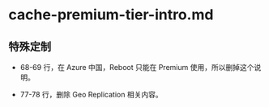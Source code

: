 # cache-premium-tier-intro.md

## 特殊定制

* 68-69 行，在 Azure 中国，Reboot 只能在 Premium 使用，所以删掉这个说明。

* 77-78 行，删除 Geo Replication 相关内容。